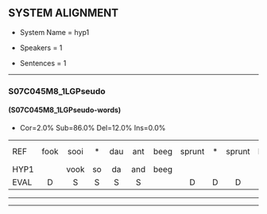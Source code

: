 
## SYSTEM ALIGNMENT

- System Name = hyp1

- Speakers = 1

- Sentences = 1

---

### S07C045M8_1LGPseudo

#### (S07C045M8_1LGPseudo-words)

- Cor=2.0%	Sub=86.0%	Del=12.0%	Ins=0.0%

|  |  |  |  |  |  |  |  |  |  |  |  |  |  |  |  |  |  |  |  |  |  |  |  |  |  |  |  |  |  |  |  |  |  |  |  |  |  |  |  |  |  |  |  |  |  |  |  |  |  |  |
|:--- |:---:|:---:|:---:|:---:|:---:|:---:|:---:|:---:|:---:|:---:|:---:|:---:|:---:|:---:|:---:|:---:|:---:|:---:|:---:|:---:|:---:|:---:|:---:|:---:|:---:|:---:|:---:|:---:|:---:|:---:|:---:|:---:|:---:|:---:|:---:|:---:|:---:|:---:|:---:|:---:|:---:|:---:|:---:|:---:|:---:|:---:|:---:|:---:|:---:|:---:|
| REF | fook | sooi | * | dau | ant | beeg | sprunt | * | sprunt | hool | larst | vout | vout | zwoei | zwoei | * | fam | rachts | vaap | sprieuw | * | keng | swoers | doer | plirt | jien | jien | blard | guul | hoekt | neeuw*(nieuw) | noork | vid | zans | leum | haans | haans | spaai | sjalt | heik | heik | sank | roen | frijk*(frank) | eem | schard | grek | dron | snaaf | stuid |
| HYP1 |  | vook | so | da | and | beeg |  |  |  |  |  | spu | sp | spd | ho | lagst | vot | s | zou | hé | van | racht | vap | spiel | king | sos | do | peerd | geen | blaht | ge | hikt | neeu | nork | vit | zaans | lu | hanhans | spa | cialt | hek | hek | sant | honvrank | em | jat | s | grihtdeo | naf | te |
| EVAL | D | S | S | S | S |  | D | D | D | D | D | S | S | S | S | S | S | S | S | S | S | S | S | S | S | S | S | S | S | S | S | S | S | S | S | S | S | S | S | S | S | S | S | S | S | S | S | S | S | S |
---

---
